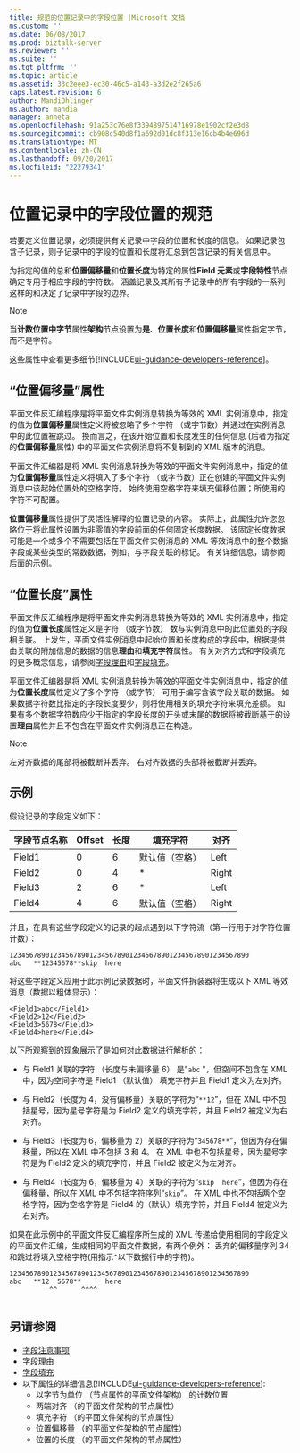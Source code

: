 ```yaml
---
title: 规范的位置记录中的字段位置 |Microsoft 文档
ms.custom: ''
ms.date: 06/08/2017
ms.prod: biztalk-server
ms.reviewer: ''
ms.suite: ''
ms.tgt_pltfrm: ''
ms.topic: article
ms.assetid: 33c2eee3-ec30-46c5-a143-a3d2e2f265a6
caps.latest.revision: 6
author: MandiOhlinger
ms.author: mandia
manager: anneta
ms.openlocfilehash: 91a253c76e8f3394897514716978e1902cf2e3d8
ms.sourcegitcommit: cb908c540d8f1a692d01dc8f313e16cb4b4e696d
ms.translationtype: MT
ms.contentlocale: zh-CN
ms.lasthandoff: 09/20/2017
ms.locfileid: "22279341"
---
```

# <a name="specification-of-field-positions-within-positional-records"></a>位置记录中的字段位置的规范
若要定义位置记录，必须提供有关记录中字段的位置和长度的信息。 如果记录包含子记录，则子记录中的字段的位置和长度将汇总到包含记录的有关信息中。  
  
 为指定的值的总和**位置偏移量**和**位置长度**为特定的属性**Field 元素**或**字段特性**节点确定专用于相应字段的字符数。 涵盖记录及其所有子记录中的所有字段的一系列这样的和决定了记录中字段的边界。  
  
> [!NOTE]
>  当**计数位置中字节**属性**架构**节点设置为**是**、**位置长度**和**位置偏移量**属性指定字节，而不是字符。  

这些属性中查看更多细节[!INCLUDE[ui-guidance-developers-reference](../includes/ui-guidance-developers-reference.md)]。
  
## <a name="positional-offset-property"></a>“位置偏移量”属性  
 平面文件反汇编程序是将平面文件实例消息转换为等效的 XML 实例消息中，指定的值为**位置偏移量**属性定义将被忽略了多个字符 （或字节数）并通过在实例消息中的此位置被跳过。 换而言之，在该开始位置和长度发生的任何信息 (后者为指定的**位置偏移量**属性) 中的平面文件实例消息将不复制到的 XML 版本的消息。  
  
 平面文件汇编器是将 XML 实例消息转换为等效的平面文件实例消息中，指定的值为**位置偏移量**属性定义将填入了多个字符 （或字节数）正在创建的平面文件实例消息中该起始位置处的空格字符。 始终使用空格字符来填充偏移位置；所使用的字符不可配置。  
  
 **位置偏移量**属性提供了灵活性解释的位置记录的内容。 实际上，此属性允许您忽略位于将此属性设置为非零值的字段前面的任何固定长度数据。 该固定长度数据可能是一个或多个不需要包括在平面文件实例消息的 XML 等效消息中的整个数据字段或某些类型的常数数据，例如，与字段关联的标记。 有关详细信息，请参阅后面的示例。  
  
## <a name="positional-length-property"></a>“位置长度”属性  
 平面文件反汇编程序是将平面文件实例消息转换为等效的 XML 实例消息中，指定的值为**位置长度**属性定义是字符 （或字节数） 数与实例消息中的此位置处的字段相关联。 上发生，平面文件实例消息中起始位置和长度构成的字段中，根据提供由关联的附加信息的数据的信息**理由**和**填充字符**属性。 有关对齐方式和字段填充的更多概念信息，请参阅[字段理由](../core/field-justification.md)和[字段填充](../core/field-padding.md)。  
  
 平面文件汇编器是将 XML 实例消息转换为等效的平面文件实例消息中，指定的值为**位置长度**属性定义了多个字符 （或字节） 可用于编写含该字段关联的数据。 如果数据字符数比指定的字段长度要少，则将使用相关的填充字符来填充差额。 如果有多个数据字符数应少于指定的字段长度的开头或末尾的数据将被截断基于的设置**理由**属性并且不包含在平面文件实例消息正在构造。  
  
> [!NOTE]
>  左对齐数据的尾部将被截断并丢弃。 右对齐数据的头部将被截断并丢弃。  
  
## <a name="example"></a>示例  
 假设记录的字段定义如下：  
  
|字段节点名称|Offset|长度|填充字符|对齐|  
|---------------------|------------|------------|-------------------|-------------------|  
|Field1|0|6|默认值（空格）|Left|  
|Field2|0|4|*|Right|  
|Field3|2|6|*|Left|  
|Field4|4|6|默认值（空格）|Right|  
  
 并且，在具有这些字段定义的记录的起点遇到以下字符流（第一行用于对字符位置计数）：  
  
```  
123456789012345678901234567890123456789012345678901234567890  
abc   **12345678**skip  here  
```  
  
 将这些字段定义应用于此示例记录数据时，平面文件拆装器将生成以下 XML 等效消息（数据以粗体显示）：  
  
```  
<Field1>abc</Field1>  
<Field2>12</Field2>  
<Field3>5678</Field3>  
<Field4>here</Field4>  
```  
  
 以下所观察到的现象展示了是如何对此数据进行解析的：  
  
-   与 Field1 关联的字符 （长度与未偏移量 6） 是"`abc` "，但空间不包含在 XML 中，因为空间字符是 Field1 （默认值） 填充字符并且 Field1 定义为左对齐。  
  
-   与 Field2（长度为 4，没有偏移量）关联的字符为“`**12`”，但在 XML 中不包括星号，因为星号字符是为 Field2 定义的填充字符，并且 Field2 被定义为右对齐。  
  
-   与 Field3（长度为 6，偏移量为 2）关联的字符为“`345678**`”，但因为存在偏移量，所以在 XML 中不包括 3 和 4。 在 XML 中也不包括星号，因为星号字符是为 Field2 定义的填充字符，并且 Field2 被定义为左对齐。  
  
-   与 Field4（长度为 6，偏移量为 4）关联的字符为“`skip  here`”，但因为存在偏移量，所以在 XML 中不包括字符序列“`skip`”。 在 XML 中也不包括两个空格字符，因为空格字符是 Field4 的（默认）填充字符，并且 Field4 被定义为右对齐。  
  
 如果在此示例中的平面文件反汇编程序所生成的 XML 传递给使用相同的字段定义的平面文件汇编，生成相同的平面文件数据，有两个例外： 丢弃的偏移量序列 34 和跳过将填入空格字符(用指示`^`以下数据行中的字符)。  
  
```  
123456789012345678901234567890123456789012345678901234567890  
abc   **12  5678**      here  
          ^^      ^^^^  
  
```  
  
## <a name="see-also"></a>另请参阅  
-  [字段注意事项](../core/field-considerations.md)    
-  [字段理由](../core/field-justification.md)   
-  [字段填充](../core/field-padding.md)   
- 以下属性的详细信息[!INCLUDE[ui-guidance-developers-reference](../includes/ui-guidance-developers-reference.md)]:  
    - 以字节为单位 （节点属性的平面文件架构） 的计数位置  
    - 两端对齐 （的平面文件架构的节点属性）  
    - 填充字符 （的平面文件架构的节点属性） 
    - 位置偏移量 （的平面文件架构的节点属性）
    - 位置的长度 （的平面文件架构的节点属性）